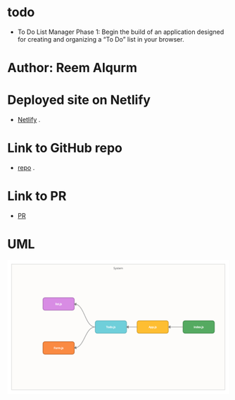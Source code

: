# todo
* To Do List Manager Phase 1: Begin the build of an application designed for creating and organizing a “To Do” list in your browser.

# Author: Reem Alqurm
# Deployed site on Netlify 

* [Netlify](https://60d39106f07d160a0d7e868f--vibrant-goldberg-fb4562.netlify.app/) .
# Link to GitHub repo 
* [repo](https://github.com/reem-alqurm/todo) .

# Link to PR 
* [PR](https://github.com/reem-alqurm/todo/pulls)
# UML
<img src = "todo.png">